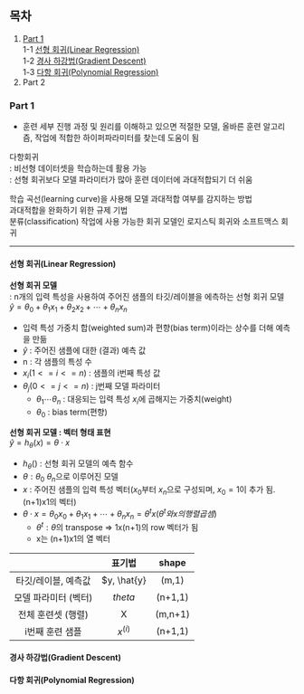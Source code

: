 ## 목차  
1. [Part 1](#part-1)  
    1-1 [선형 회귀(Linear Regression)](#선형-회귀linear-regression)  
    1-2 [경사 하강법(Gradient Descent)](#경사-하강법gradient-descent)  
    1-3 [다항 회귀(Polynomial Regression)](#다항-회귀polynomial-regression)
2. Part 2  


### Part 1
* 훈련 세부 진행 과정 및 원리를 이해하고 있으면 적절한 모델, 올바른 훈련 알고리즘, 작업에 적합한 하이퍼파라미터를 찾는데 도움이 됨    

다항회귀  
: 비선형 데이터셋을 학습하는데 활용 가능  
: 선형 회귀보다 모델 파라미터가 많아 훈련 데이터에 과대적합되기 더 쉬움

학습 곡선(learning curve)을 사용해 모델 과대적합 여부를 감지하는 방법  
과대적합을 완화하기 위한 규제 기법  
분류(classification) 작업에 사용 가능한 회귀 모델인 로지스틱 회귀와 소프트맥스 회귀   
<hr>

#### 선형 회귀(Linear Regression)

<b>선형 회귀 모델</b>  
: n개의 입력 특성을 사용하여 주어진 샘플의 타깃/레이블을 에측하는 선형 회귀 모델  
$\hat{y} = \theta_0 + \theta_1x_1 + \theta_2x_2 + \cdots + \theta_nx_n$

- 입력 특성 가중치 합(weighted sum)과 편향(bias term)이라는 상수를 더해 예측을 만듦  
- $\hat{y}$ : 주어진 샘플에 대한 (결과) 예측 값  
- n : 각 샘플의 특성 수 
- $x_i (1<= i <= n)$ : 샘플의 i번째 특성 값
- $\theta_j (0<=j<=n)$ : j번째 모델 파라미터
    - $\theta_1\cdots\theta_n$ : 대응되는 입력 특성 $x_i$에 곱해지는 가중치(weight)
    - $\theta_0$ : bias term(편향)


<b>선형 회귀 모델 : 벡터 형태 표현</b>  
$\hat{y} = h_\theta(x) = \theta \cdot x$

- $h_\theta()$ : 선형 회귀 모델의 예측 함수  
- $\theta : \theta_0 ~ \theta_n$으로 이루어진 모델
- $x$ : 주어진 샘플의 입력 특성 벡터($x_0$부터 $x_n$으로 구성되며, $x_0=1$이 추가 됨. (n+1)x1의 벡터)
- $\theta\cdot x = \theta_0x_0 + \theta_1x_1 + \cdots + \theta_nx_n = \theta^tx(\theta^t와 x의 행렬 곱셈)$
    - $\theta^t : \theta$의 transpose => 1x(n+1)의 row 벡터가 됨
    - x는 (n+1)x1의 열 벡터


||표기법|shape|
|:-----:|:----:|:---:|
|타깃/레이블, 예측값|$y, \hat{y}|(m,1)|
|모델 파라미터 (벡터)|$theta$|(n+1,1)|
|전체 훈련셋 (행렬)|X|(m,n+1)|
|i번째 훈련 샘플|$x^(i)$|(n+1,1)|


#### 경사 하강법(Gradient Descent)




#### 다항 회귀(Polynomial Regression)
